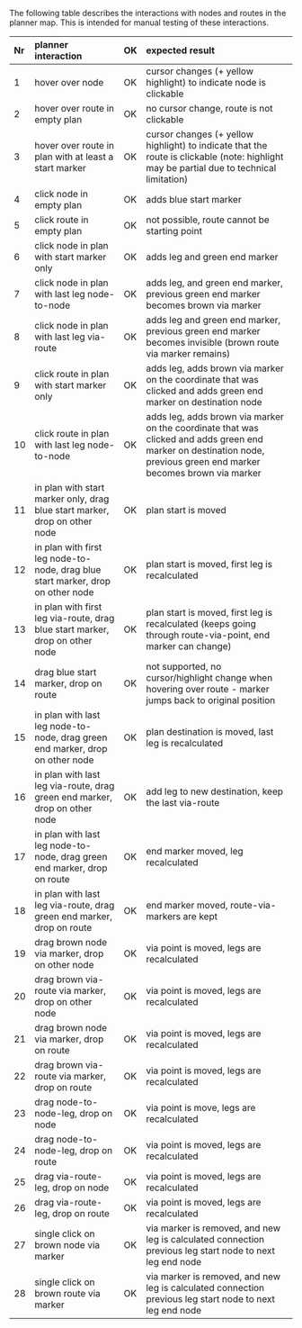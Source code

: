 The following table describes the interactions with nodes and routes in the planner map. 
This is intended for manual testing of these interactions. 

|Nr|planner interaction|OK|expected result
|:---|:---|:---|:---
|1|hover over node|OK|cursor changes (+ yellow highlight) to indicate node is clickable
|2|hover over route in empty plan|OK|no cursor change, route is not clickable
|3|hover over route in plan with at least a start marker|OK|cursor changes (+ yellow highlight) to indicate that the route is clickable (note: highlight may be partial due to technical limitation)
|4|click node in empty plan|OK|adds blue start marker
|5|click route in empty plan|OK|not possible, route cannot be starting point
|6|click node in plan with start marker only|OK|adds leg and green end marker
|7|click node in plan with last leg node-to-node|OK|adds leg, and green end marker, previous green end marker becomes brown via marker
|8|click node in plan with last leg via-route|OK|adds leg and green end marker, previous green end marker becomes invisible (brown route via marker remains)
|9|click route in plan with start marker only|OK|adds leg, adds brown via marker on the coordinate that was clicked and adds green end marker on destination node
|10|click route in plan with last leg node-to-node|OK|adds leg, adds brown via marker on the coordinate that was clicked and adds green end marker on destination node, previous green end marker becomes brown via marker
|11|in plan with start marker only, drag blue start marker, drop on other node|OK|plan start is moved
|12|in plan with first leg node-to-node, drag blue start marker, drop on other node|OK|plan start is moved, first leg is recalculated
|13|in plan with first leg via-route, drag blue start marker, drop on other node|OK|plan start is moved, first leg is recalculated (keeps going through route-via-point, end marker can change)
|14|drag blue start marker, drop on route|OK|not supported, no cursor/highlight change when hovering over route - marker jumps back to original position
|15|in plan with last leg node-to-node, drag green end marker, drop on other node|OK|plan destination is moved, last leg is recalculated
|16|in plan with last leg via-route, drag green end marker, drop on other node|OK|add leg to new destination, keep the last via-route
|17|in plan with last leg node-to-node, drag green end marker, drop on route|OK|end marker moved, leg recalculated
|18|in plan with last leg via-route, drag green end marker, drop on route|OK|end marker moved, route-via-markers are kept
|19|drag brown node via marker, drop on other node|OK|via point is moved, legs are recalculated
|20|drag brown via-route via marker, drop on other node|OK|via point is moved, legs are recalculated
|21|drag brown node via marker, drop on route|OK|via point is moved, legs are recalculated
|22|drag brown via-route via marker, drop on route|OK|via point is moved, legs are recalculated
|23|drag node-to-node-leg, drop on node|OK|via point is move, legs are recalculated
|24|drag node-to-node-leg, drop on route|OK|via point is moved, legs are recalculated
|25|drag via-route-leg, drop on node|OK|via point is moved, legs are recalculated
|26|drag via-route-leg, drop on route|OK|via point is moved, legs are recalculated
|27|single click on brown node via marker|OK|via marker is removed, and new leg is calculated connection previous leg start node to next leg end node
|28|single click on brown route via marker|OK|via marker is removed, and new leg is calculated connection previous leg start node to next leg end node
